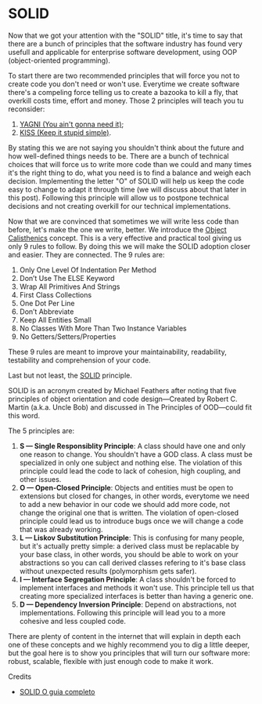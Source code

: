 # SOLID
Now that we got your attention with the "SOLID" title, it's time to say that there are a bunch of principles that the software industry has found very usefull and applicable for enterprise software development, using OOP (object-oriented programming).

To start there are two recommended principles that will force you not to create code you don't need or won't use. Everytime we create software there's a compeling force telling us to create a bazooka to kill a fly, that overkill costs time, effort and money. Those 2 principles will teach you tu reconsider:

1. [YAGNI (You ain't gonna need it)](https://martinfowler.com/bliki/Yagni.html);
2. [KISS (Keep it stupid simple)](https://dev.to/kwereutosu/the-k-i-s-s-principle-in-programming-1jfg).

By stating this we are not saying you shouldn't think about the future and how well-defined things needs to be. There are a bunch of technical choices that will force us to write more code than we could and many times it's the right thing to do, what you need is to find a balance and weigh each decision. Implementing the letter "O" of SOLID will help us keep the code easy to change to adapt it through time (we will discuss about that later in this post). Following this principle will allow us to postpone technical decisions and not creating overkill for our technical implementations.

Now that we are convinced that sometimes we will write less code than before, let's make the one we write, better. We introduce the [Object Calisthenics](https://medium.com/@rafaelcruz_48213/desenvolva-um-código-melhor-com-object-calisthenics-d5364767a9ba) concept. This is a very effective and practical tool giving us only 9 rules to follow. By doing this we will make the SOLID adoption closer and easier. They are connected. The 9 rules are:

1. Only One Level Of Indentation Per Method
2. Don’t Use The ELSE Keyword
3. Wrap All Primitives And Strings
4. First Class Collections
5. One Dot Per Line
6. Don’t Abbreviate
7. Keep All Entities Small
8. No Classes With More Than Two Instance Variables
9. No Getters/Setters/Properties

These 9 rules are meant to improve your maintainability, readability, testability and comprehension of your code.

Last but not least, the [SOLID](https://blog.cleancoder.com/uncle-bob/2020/10/18/Solid-Relevance.html) principle.

SOLID is an acronym created by Michael Feathers after noting that five principles of object orientation and code design—Created by Robert C. Martin (a.k.a. Uncle Bob) and discussed in The Principles of OOD—could fit this word.

The 5 principles are:

1. **S — Single Responsiblity Principle**: A class should have one and only one reason to change. You shouldn't have a GOD class. A class must be specialized in only one subject and nothing else. The violation of this principle could lead the code to lack of cohesion, high coupling, and other issues.
2. **O — Open-Closed Principle**: Objects and entities must be open to extensions but closed for changes, in other words, everytome we need to add a new behavior in our code we should add more code, not change the original one that is written. The violation of open-closed principle could lead us to introduce bugs once we will change a code that was already working.
3. **L — Liskov Substitution Principle**: This is confusing for many people, but it's actually pretty simple: a derived class must be replacable by your base class, in other words, you should be able to work on your abstractions so you can call derived classes refering to it's base class without unexpected results (polymorphism gets safer).
4. **I — Interface Segregation Principle**: A class shouldn't be forced to implement interfaces and methods it won't use. This principle tell us that creating more specialized interfaces is better than having a generic one.
5. **D — Dependency Inversion Principle**: Depend on abstractions, not implementations. Following this principle will lead you to a more cohesive and less coupled code.

There are plenty of content in the internet that will explain in depth each one of these concepts and we highly recommend you to dig a little deeper, but the goal here is to show you principles that will turn our software more: robust, scalable, flexible with just enough code to make it work.

Credits

- [SOLID O guia completo](https://medium.com/desenvolvendo-com-paixao/o-que-é-solid-o-guia-completo-para-você-entender-os-5-princ%C3%ADpios-da-poo-2b937b3fc530)

